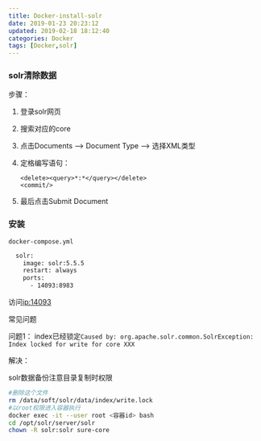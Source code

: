 ```yaml
---
title: Docker-install-solr
date: 2019-01-23 20:23:12
updated: 2019-02-18 18:12:40
categories: Docker
tags: [Docker,solr]
---
```




### solr清除数据

步骤：

1. 登录solr网页

2. 搜索对应的core

3. 点击Documents --> Document Type --> 选择XML类型 

4. 定格编写语句：

   ```
   <delete><query>*:*</query></delete>
   <commit/>
   ```

5. 最后点击Submit  Document

### 安装



`docker-compose.yml`

```dockerfile
  solr:
    image: solr:5.5.5
    restart: always
    ports:
      - 14093:8983
```

访问[ip:14093]()



常见问题

问题1： index已经锁定`Caused by: org.apache.solr.common.SolrException: Index locked for write for core XXX`

解决：

solr数据备份注意目录复制时权限

```bash
#删除这个文件
rm /data/soft/solr/data/index/write.lock
#以root权限进入容器执行
docker exec -it --user root <容器id> bash
cd /opt/solr/server/solr
chown -R solr:solr sure-core
```



